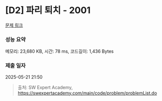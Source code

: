 # [D2] 파리 퇴치 - 2001 

[문제 링크](https://swexpertacademy.com/main/code/problem/problemDetail.do?contestProbId=AV5PzOCKAigDFAUq) 

### 성능 요약

메모리: 23,680 KB, 시간: 78 ms, 코드길이: 1,436 Bytes

### 제출 일자

2025-05-21 21:50



> 출처: SW Expert Academy, https://swexpertacademy.com/main/code/problem/problemList.do